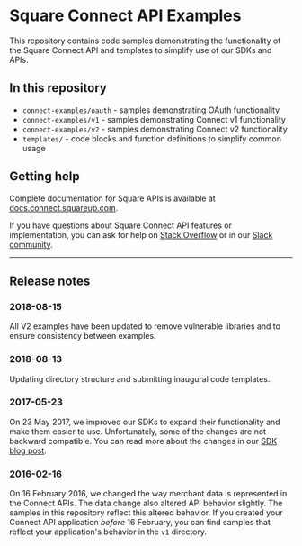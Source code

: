 # Square Connect API Examples

This repository contains code samples demonstrating the functionality of the
Square Connect API and templates to simplify use of our SDKs and APIs.


## In this repository

* `connect-examples/oauth` - samples demonstrating OAuth functionality
* `connect-examples/v1` - samples demonstrating Connect v1 functionality
* `connect-examples/v2` - samples demonstrating Connect v2 functionality
* `templates/` - code blocks and function definitions to simplify common usage


## Getting help

Complete documentation for Square APIs is available at
[docs.connect.squareup.com].

If you have questions about Square Connect API features or implementation,
you can ask for help on [Stack Overflow] or in our [Slack community].


--------------------------------------------------------------------------------

## Release notes

### 2018-08-15
All V2 examples have been updated to remove vulnerable libraries and to ensure
consistency between examples.

### 2018-08-13

Updating directory structure and submitting inaugural code templates.

### 2017-05-23

On 23 May 2017, we improved our SDKs to expand their functionality and make them
easier to use. Unfortunately, some of the changes are not backward compatible.
You can read more about the changes in our [SDK blog post].


### 2016-02-16

On 16 February 2016, we changed the way merchant data is represented in the
Connect APIs. The data change also altered API behavior slightly. The samples
in this repository reflect this altered behavior. If you created your Connect
API application *before* 16 February, you can find samples that reflect your
application's behavior in the `v1` directory.


[//]: # "Link anchor definitions"
[SDK blog post]: https://medium.com/square-corner-blog/announcing-our-new-versions-of-our-client-sdks-1336d26e8099
[Stack Overflow]: https://stackoverflow.com/questions/tagged/square-connect
[Slack community]: https://squ.re/2Hks3YE
[docs.connect.squareup.com]: https://docs.connect.squareup.com
